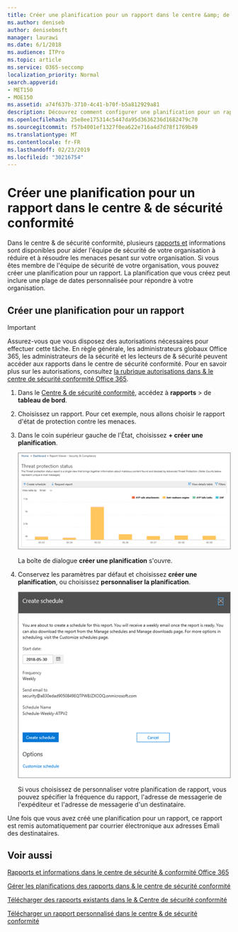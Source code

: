 ```yaml
---
title: Créer une planification pour un rapport dans le centre &amp; de sécurité conformité
ms.author: deniseb
author: denisebmsft
manager: laurawi
ms.date: 6/1/2018
ms.audience: ITPro
ms.topic: article
ms.service: O365-seccomp
localization_priority: Normal
search.appverid:
- MET150
- MOE150
ms.assetid: a74f637b-3710-4c41-b70f-b5a812929a81
description: Découvrez comment configurer une planification pour un rapport dans le centre de sécurité &amp; conformité.
ms.openlocfilehash: 25e8ee175314c5447da95d3636236d1682479c70
ms.sourcegitcommit: f57b4001ef1327f0ea622e716a4d7d78f1769b49
ms.translationtype: MT
ms.contentlocale: fr-FR
ms.lasthandoff: 02/23/2019
ms.locfileid: "30216754"
---
```

# <a name="create-a-schedule-for-a-report-in-the-security-amp-compliance-center"></a>Créer une planification pour un rapport dans le centre &amp; de sécurité conformité

Dans le centre &amp; de sécurité conformité, plusieurs [rapports et](reports-and-insights-in-security-and-compliance.md) informations sont disponibles pour aider l'équipe de sécurité de votre organisation à réduire et à résoudre les menaces pesant sur votre organisation. Si vous êtes membre de l'équipe de sécurité de votre organisation, vous pouvez créer une planification pour un rapport. La planification que vous créez peut inclure une plage de dates personnalisée pour répondre à votre organisation. 
  
## <a name="create-a-schedule-for-a-report"></a>Créer une planification pour un rapport

> [!IMPORTANT]
> Assurez-vous que vous disposez des autorisations nécessaires pour effectuer cette tâche. En règle générale, les administrateurs globaux Office 365, les administrateurs de la sécurité et les lecteurs de &amp; sécurité peuvent accéder aux rapports dans le centre de sécurité conformité. Pour en savoir plus sur les autorisations, consultez [la rubrique autorisations dans &amp; le centre de sécurité conformité Office 365](permissions-in-the-security-and-compliance-center.md).
  
1. Dans le [Centre &amp; de sécurité conformité](https://protection.office.com), accédez à **rapports** \> de **tableau de bord**.
    
2. Choisissez un rapport. Pour cet exemple, nous allons choisir le rapport d'état de protection contre les menaces.
    
3. Dans le coin supérieur gauche de l'État, choisissez **+ créer une planification**.
    
    ![Vous pouvez créer une planification pour les rapports dans le &amp; Centre de sécurité conformité](media/2311327c-14f6-4a17-b604-0c9ff2d485d1.png)
  
    La boîte de dialogue **créer une planification** s'ouvre. 
    
4. Conservez les paramètres par défaut et choisissez **créer une planification**, ou choisissez **personnaliser la planification**.
    
    ![Vous pouvez utiliser les paramètres par défaut ou personnaliser une planification de rapport](media/04fac327-8f73-4711-8319-58c11880fd96.png)
  
    Si vous choisissez de personnaliser votre planification de rapport, vous pouvez spécifier la fréquence du rapport, l'adresse de messagerie de l'expéditeur et l'adresse de messagerie d'un destinataire. 
    
Une fois que vous avez créé une planification pour un rapport, ce rapport est remis automatiquement par courrier électronique aux adresses Emali des destinataires. 
  
## <a name="related-topics"></a>Voir aussi

[Rapports et informations dans le centre de sécurité &amp; conformité Office 365](reports-and-insights-in-security-and-compliance.md)
  
[Gérer les planifications des rapports dans &amp; le centre de sécurité conformité](manage-schedules-for-multiple-reports.md)
  
[Télécharger des rapports existants dans le &amp; Centre de sécurité conformité](download-existing-reports.md)
  
[Télécharger un rapport personnalisé dans le centre &amp; de sécurité conformité](set-up-and-download-a-custom-report.md)
  

